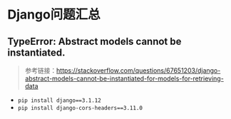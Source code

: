 # Django问题汇总

## TypeError: Abstract models cannot be instantiated.

> 参考链接：https://stackoverflow.com/questions/67651203/django-abstract-models-cannot-be-instantiated-for-models-for-retrieving-data

- `pip install django==3.1.12`
- `pip install django-cors-headers==3.11.0`